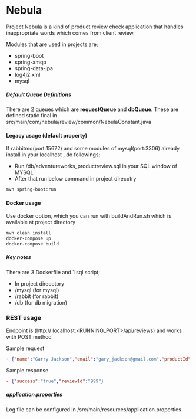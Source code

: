 # Nebula

Project Nebula is a kind of product review check application that handles inappropriate words which comes from client review.

Modules that are used in projects are;
 - spring-boot
 - spring-amqp
 - spring-data-jpa
 - log4j2.xml
 - mysql

##### Default Queue Definitions
There are 2 queues which are **requestQueue** and **dbQueue**. These are defined static final in src/main/com/nebula/review/common/NebulaConstant.java

#### Legacy usage (default property)
If rabbitmq(port:15672) and some modules of mysql(port:3306) already install in your localhost , do followings;
 - Run /db/adventureworks_productreview.sql in your SQL window of MYSQL
 - After that run below command in project direcotry
```sh
mvn spring-boot:run
```
#### Docker usage
Use docker option, which you can run with buildAndRun.sh which is available at project directory
```sh
mvn clean install
docker-compose up
docker-compose build
```
##### Key notes
There are 3 Dockerfile and 1 sql script;
 * In project direcotory
 * /mysql (for mysql)
 * /rabbit (for rabbit)
 * /db (for db migration)

### REST usage
Endpoint is (http:// localhost:<RUNNING_PORT>/api/reviews) and works with POST method

Sample request
```json
- {"name":"Garry Jackson","email":"gary_jackson@gmail.com","productId":"1231","review":"Nice stuff bro..!"}
```
Sample response
```json
- {"success":"true","reviewId":"999"}
```

##### application.properties
Log file can be configured in /src/main/resources/application.properties